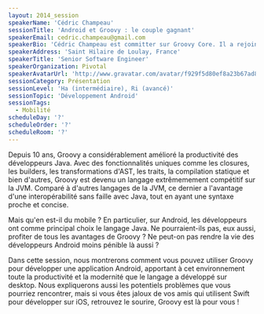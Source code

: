 ```yaml
---
layout: 2014_session
speakerName: 'Cédric Champeau'
sessionTitle: 'Android et Groovy : le couple gagnant'
speakerEmail: cedric.champeau@gmail.com
speakerBio: 'Cédric Champeau est committer sur Groovy Core. Il a rejoint Pivotal afin de participer au développement du langage après avoir passé plusieurs années à l''exploiter de manière industrielle chez un éditeur logiciel, Lingway, dans de multiples contextes (TALN, DSL, scripting, workflows, ...). Il a notamment développé le type checker et le compilateur statique qui ont fait leur apparition dans Groovy 2.'
speakerAddress: 'Saint Hilaire de Loulay, France'
speakerTitle: 'Senior Software Engineer'
speakerOrganization: Pivotal
speakerAvatarUrl: 'http://www.gravatar.com/avatar/f929f5d80ef8a23b67ad8ac6f08416cd?size=200&default=mm'
sessionCategory: Présentation
sessionLevel: 'Ha (intermédiaire), Ri (avancé)'
sessionTopic: 'Développement Android'
sessionTags:
  - Mobilité
scheduleDay: '?'
scheduleOrder: '?'
scheduleRoom: '?'
---
```


Depuis 10 ans, Groovy a considérablement amélioré la productivité des développeurs Java. Avec des fonctionnalités uniques comme les closures, les builders, les transformations d'AST, les traits, la compilation statique et bien d'autres, Groovy est devenu un langage extrêmemement compétitif sur la JVM. Comparé à d'autres langages de la JVM, ce dernier a l'avantage d'une interopérabilité sans faille avec Java, tout en ayant une syntaxe proche et concise.

Mais qu'en est-il du mobile ? En particulier, sur Android, les développeurs ont comme principal choix le langage Java. Ne pourraient-ils pas, eux aussi, profiter de tous les avantages de Groovy ? Ne peut-on pas rendre la vie des développeurs Android moins pénible là aussi ?

Dans cette session, nous montrerons comment vous pouvez utiliser Groovy pour développer une application Android, apportant à cet environnement toute la productivité et la modernité que le langage a développé sur desktop. Nous expliquerons aussi les potentiels problèmes que vous pourriez rencontrer, mais si vous êtes jaloux de vos amis qui utilisent Swift pour développer sur iOS, retrouvez le sourire, Groovy est là pour vous !

